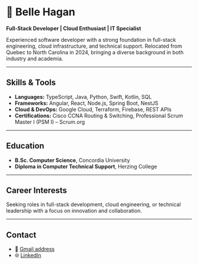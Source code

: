 # 👋 Belle Hagan

**Full-Stack Developer | Cloud Enthusiast | IT Specialist**

Experienced software developer with a strong foundation in full-stack engineering, cloud infrastructure, and technical support. Relocated from Quebec to North Carolina in 2024, bringing a diverse background in both industry and academia.

---

##  Skills & Tools

- **Languages:** TypeScript, Java, Python, Swift, Kotlin, SQL  
- **Frameworks:** Angular, React, Node.js, Spring Boot, NestJS  
- **Cloud & DevOps:** Google Cloud, Terraform, Firebase, REST APIs  
- **Certifications:** Cisco CCNA Routing & Switching, Professional Scrum Master I (PSM I) – Scrum.org

---

##  Education

- **B.Sc. Computer Science**, Concordia University  
- **Diploma in Computer Technical Support**, Herzing College  

---

##  Career Interests

Seeking roles in full-stack development, cloud engineering, or technical leadership with a focus on innovation and collaboration.

---

##  Contact

- 📧 [Gmail address](mailto:bellehagan24@gmail.com)  
- 🌐 [LinkedIn](https://linkedin.com/in/belle-coder/)


